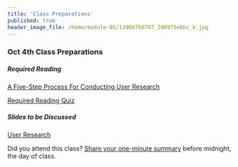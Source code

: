 ```yaml
---
title: 'Class Preparations'
published: true
header_image_file: /home/module-05/13966760787_2d0975e6bc_k.jpg
---
```


### Oct 4th Class Preparations

##### Required Reading
[A Five-Step Process For Conducting User Research](http://www.smashingmagazine.com/2013/09/5-step-process-conducting-user-research/)

[Required Reading Quiz](https://canvas.sfu.ca/courses/36662/quizzes/65506?classes=btn,btn-primary)

##### Slides to be Discussed
[User Research](https://www.swipe.to/9967fp)

Did you attend this class? [Share your one-minute summary](https://canvas.sfu.ca/courses/36662/assignments/267534) before midnight, the day of class.
